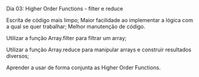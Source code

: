 Dia 03: Higher Order Functions - filter e reduce

Escrita de código mais limpo;
Maior facilidade ao implementar a lógica com a qual se quer trabalhar;
Melhor manutenção de código.

Utilizar a função Array.filter para filtrar um array;

Utilizar a função Array.reduce para manipular arrays e construir resultados diversos;

Aprender a usar de forma conjunta as Higher Order Functions.